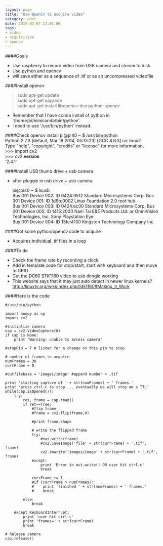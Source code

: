 ```yaml
---
layout: page
title: "Use OpenCV to acquire video"
category: post
date: 2015-03-07 22:01:06
tags:
- video
- acquisition
- opencv
---
```

####Goals
- Use raspberry to record video from USB camera and stream to disk.
- Use python and opencv
- will save either as a sequence of .tif or as an uncompressed videofile
 
####Install opencv
> sudo apt-get update  
> sudo apt-get upgrade  
> sudo apt-get install libopencv-dev python-opencv

- Remember that I have conda install of python in '/home/pi/miniconda/bin/python'.
- I need to use '/usr/bin/python' instead.

####Check opencv install
    pi@pi40 ~ $ /usr/bin/python  
    Python 2.7.3 (default, Mar 18 2014, 05:13:23) 
    [GCC 4.6.3] on linux2  
    Type "help", "copyright", "credits" or "license" for more information.  
    >>> import cv2  
    >>> cv2.__version__  
    '2.4.1'

####Install USB thumb drive + usb camera
- after pluggin in usb drive + usb camera
    
    pi@pi40 ~ $ lsusb  
    Bus 001 Device 002: ID 0424:9512 Standard Microsystems Corp. 
    Bus 001 Device 001: ID 1d6b:0002 Linux Foundation 2.0 root hub  
    Bus 001 Device 003: ID 0424:ec00 Standard Microsystems Corp. 
    Bus 001 Device 005: ID 1415:2000 Nam Tai E&E Products Ltd. or OmniVision Technologies, Inc. Sony Playstation Eye  
    Bus 001 Device 004: ID 13fe:4100 Kingston Technology Company Inc.  
    
####Got some python/opencv code to acquire
- Acquires individual .tif files in a loop

####To do
- Check the frame rate by recording a clock
- Add in template code for stop/start, start with keyboard and then move to GPIO
- Get the DC60 STK1160 video to usb dongle working
- This website says that it may just auto detect in newer linux kernels?
http://linuxtv.org/wiki/index.php/Stk1160#Making_it_Work

####Here is the code

	#/usr/bin/python

	import numpy as np
	import cv2

	#initialize camera
	cap = cv2.VideoCapture(0)
	if cap is None:
	    print 'Warning: unable to access camera'

	#stopPin = 7 # listen for a change on this pin to stop

	# number of frames to acquire
	numFrames = 30
	currFrame = 0

	#outfilebase = 'images/image' #append number + .tif

	print 'starting capture of ' + str(numFrames) + ' frames.'
	print 'press ctrl-c to stop ... eventually we will stop on a TTL'
	while(cap.isOpened()):
	    try:
	        ret, frame = cap.read()
	        if ret==True:
	            #flip frame
	            #frame = cv2.flip(frame,0)

	            #print frame.shape

	            # write the flipped frame
	            try:
	                #out.write(frame)
	                #cv2.SaveImage('file' + str(currFrame) + '.tif', frame)
	                cv2.imwrite('images/image' + str(currFrame) + '.tif', frame)
	            except:
	                print 'Error in out.write() OR user hit ctrl-c'
	                break

	            currFrame += 1
	            #if (currFrame > numFrames):
	            #    print 'finished ' + str(numFrames) + ' frames.'
	            #    break
	    
	        else:
	            break

	    except KeyboardInterrupt:
	        print 'user hit ctrl-c'
	        print 'frames=' + str(currFrame)
	        break

	# Release camera
	cap.release()


